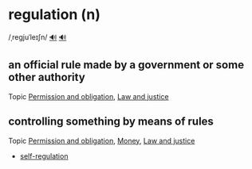 # regulation (n)

/ˌreɡjuˈleɪʃn/ [🔊](https://www.oxfordlearnersdictionaries.com/media/english/uk_pron/r/reg/regul/regulation__gb_3.mp3) [🔊](https://www.oxfordlearnersdictionaries.com/media/english/us_pron/r/reg/regul/regulation__us_2.mp3)

## an official rule made by a government or some other authority

Topic [Permission and obligation](../topics/permission-and-obligation.md#permission--obligation), [Law and justice](../topics/law-and-justice.md#law--justice)

## controlling something by means of rules

Topic [Permission and obligation](../topics/permission-and-obligation.md#permission--obligation), [Money](../topics/money.md#money), [Law and justice](../topics/law-and-justice.md#law--justice)

- [self-regulation](../s/self-regulation-n.md#)